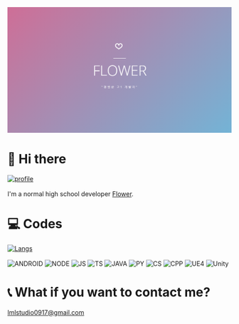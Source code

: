 ![banner](https://github.com/NoBrain0917/NoBrain0917/blob/master/profile.PNG?raw=true)


# 👋 Hi there
[![profile](https://github-readme-stats.vercel.app/api?username=nobrain0917&show_icons=true&theme=tokyonight)]()<br><br>
I'm a normal high school developer [Flower](https://flower.msub.kr).


# 💻 Codes
[![Langs](https://github-readme-stats.vercel.app/api/top-langs/?username=nobrain0917&layout=compact&hide=css,xml&theme=tokyonight)]()<br><br>
<img alt="ANDROID" src="https://img.shields.io/badge/Android-3ddc84?style=flat-square&logo=android&logoColor=white" />
<img alt="NODE" src="https://img.shields.io/badge/Node.js-339933?style=flat-square&logo=node.js&logoColor=white" />
<img alt="JS" src="https://img.shields.io/badge/JavaScript-f7df1e?style=flat-square&logo=javascript&logoColor=white" />
<img alt="TS" src="https://img.shields.io/badge/TypeScript-007ACC?style=flat-square&logo=typescript&logoColor=white" />
<img alt="JAVA" src="https://img.shields.io/badge/Java-00758f?style=flat-square&logo=java&logoColor=white" />
<img alt="PY" src="https://img.shields.io/badge/Python-3776ab?style=flat-square&logo=python&logoColor=white" />
<img alt="CS" src="https://img.shields.io/badge/C%23-23912?style=flat-square&logo=c%20sharp&logoColor=white" />
<img alt="CPP" src="https://img.shields.io/badge/C++-00599C?style=flat-square&logo=c%2b%2b&logoColor=white" />
<img alt="UE4" src="https://img.shields.io/badge/Unreal%20Engine-313131?style=flat-square&logo=unreal%20engine&logoColor=white" />
<img alt="Unity" src="https://img.shields.io/badge/Unity-000000?style=flat-square&logo=unity&logoColor=white" />


# 📞 What if you want to contact me?
 lmlstudio0917@gmail.com
